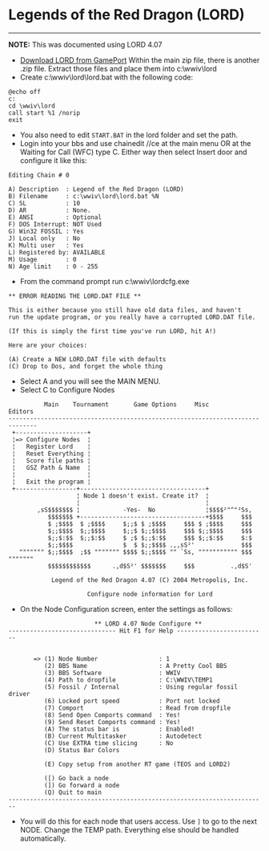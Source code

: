 # Legends of the Red Dragon (LORD)
***

**NOTE:** This was documented using LORD 4.07

* [Download LORD from GamePort](http://www.gameport.com/bbs/lord.html)
Within the main zip file, there is another .zip file. Extract those files and place them into c:\wwiv\lord 
* Create c:\wwiv\lord\lord.bat with the following code:
```batch
@echo off
c:
cd \wwiv\lord
call start %1 /norip
exit
```
* You also need to edit ```START.BAT``` in the lord folder and set the path.
* Login into your bbs  and use chainedit //ce at the main menu OR at the Waiting for Call (WFC) type C. Either way then select Insert door and configure it like this:

```ASCIIDOC
Editing Chain # 0

A) Description  : Legend of the Red Dragon (LORD)
B) Filename     : c:\wwiv\lord\lord.bat %N
C) SL           : 10
D) AR           : None.
E) ANSI         : Optional
F) DOS Interrupt: NOT Used
G) Win32 FOSSIL : Yes
J) Local only   : No
K) Multi user   : Yes
L) Registered by: AVAILABLE
M) Usage        : 0
N) Age limit    : 0 - 255                            
```

* From the command prompt run c:\wwiv\lordcfg.exe

```ASCIIDOC
** ERROR READING THE LORD.DAT FILE **

This is either because you still have old data files, and haven't
run the update program, or you really have a corrupted LORD.DAT file.

(If this is simply the first time you've run LORD, hit A!)

Here are your choices:

(A) Create a NEW LORD.DAT file with defaults
(C) Drop to Dos, and forget the whole thing
```

* Select A and you will see the MAIN MENU.
* Select C to Configure Nodes

```ASCIIDOC
          Main    Tournament       Game Options     Misc          Editors
------------------------------------------------------------------------------
 +--------------------+
 ¦=> Configure Nodes  ¦
 ¦   Register Lord    ¦
 ¦   Reset Everything ¦
 ¦   Score file paths ¦
 ¦   GSZ Path & Name  ¦
 ¦                    ¦
 ¦   Exit the program ¦
 +-----------------+-----------------------------------+
                   ¦ Node 1 doesn't exist. Create it?  ¦
                   ¦                                   ¦
        ,sS$$$$$$$ ¦            -Yes-  No              ¦$$$$²"^"²Ss,
           $$$$$$$ +-----------------------------------+$$$$     $$$
           $ ;$$$$  $ ;$$$$     $;;$ $ ;$$$$     $$$ $ ;$$$$     $$$
           $;;$$$$  $;;$$$$     $;;$ $;;$$$$     $$$ $;;$$$$     $$$
           $;;$:$$  $;;$:$$     $ ;$ $;;$:$$     $$$ $;;$:$$     $:$
           $;;$$$$              $  $ $;;$$$$ .,,sS²'             $$$
   """"""" $;;$$$$  ;$$ """"""" $$$$ $;;$$$$ "" `Ss, """"""""""" $$$ """""""
           $$$$$$$$$$$$      .,d$S²' $$$$$$$     $$$          .,d$S'

            Legend of the Red Dragon 4.07 (C) 2004 Metropolis, Inc.

                      Configure node information for Lord

```

* On the Node Configuration screen, enter the settings as follows:

```ASCIIDOC
                        ** LORD 4.07 Node Configure **
------------------------------ Hit F1 for Help -------------------------


       => (1) Node Number                 : 1
          (2) BBS Name                    : A Pretty Cool BBS
          (3) BBS Software                : WWIV
          (4) Path to dropfile            : C:\WWIV\TEMP1
          (5) Fossil / Internal           : Using regular fossil driver
          (6) Locked port speed           : Port not locked
          (7) Comport                     : Read from dropfile
          (8) Send Open Comports command  : Yes!
          (9) Send Reset Comports command : Yes!
          (A) The status bar is           : Enabled!
          (B) Current Multitasker         : Autodetect
          (C) Use EXTRA time slicing      : No
          (D) Status Bar Colors

          (E) Copy setup from another RT game (TEOS and LORD2)

          ([) Go back a node
          (]) Go forward a node
          (Q) Quit to main
------------------------------------------------------------------------
```

* You will do this for each node that users access. Use ```]``` to 
go to the next NODE. Change the TEMP path. Everything else should be 
handled automatically.
